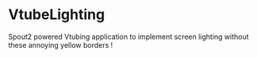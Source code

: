 # VtubeLighting
Spout2 powered Vtubing application to implement screen lighting without these annoying yellow borders !
